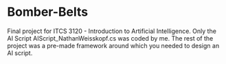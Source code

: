 # Bomber-Belts
 Final project for ITCS 3120 - Introduction to Artificial Intelligence. Only the AI Script AIScript_NathanWeisskopf.cs was coded by me. The rest of the project was a pre-made framework around which you needed to design an AI script.
